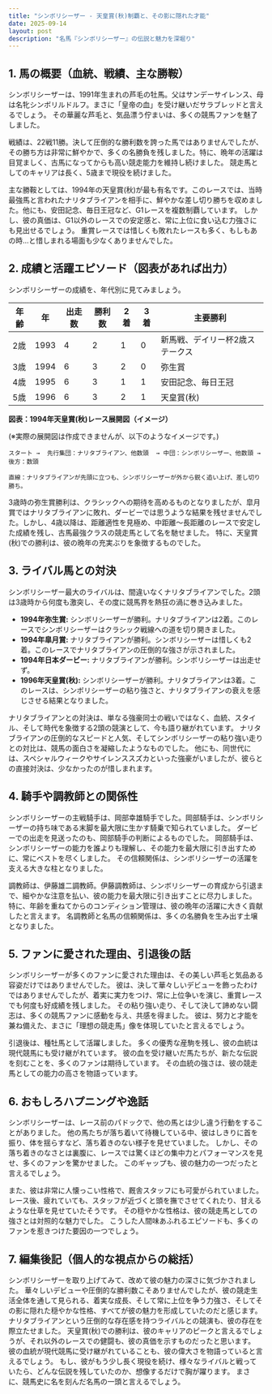 ```yaml
---
title: "シンボリシーザー - 天皇賞(秋)制覇と、その影に隠れた才能"
date: 2025-09-14
layout: post
description: "名馬『シンボリシーザー』の伝説と魅力を深堀り"
---
```


## 1. 馬の概要（血統、戦績、主な勝鞍）

シンボリシーザーは、1991年生まれの芦毛の牡馬。父はサンデーサイレンス、母は名牝シンボリルドルフ。まさに「皇帝の血」を受け継いだサラブレッドと言えるでしょう。  その華麗な芦毛と、気品漂う佇まいは、多くの競馬ファンを魅了しました。

戦績は、22戦11勝。決して圧倒的な勝利数を誇った馬ではありませんでしたが、その勝ち方は非常に鮮やかで、多くの名勝負を残しました。特に、晩年の活躍は目覚ましく、古馬になってからも高い競走能力を維持し続けました。  競走馬としてのキャリアは長く、5歳まで現役を続けました。

主な勝鞍としては、1994年の天皇賞(秋)が最も有名です。このレースでは、当時最強馬と言われたナリタブライアンを相手に、鮮やかな差し切り勝ちを収めました。他にも、安田記念、毎日王冠など、G1レースを複数制覇しています。  しかし、彼の真価は、G1以外のレースでの安定感と、常に上位に食い込む力強さにも見出せるでしょう。  重賞レースでは惜しくも敗れたレースも多く、もしもあの時…と惜しまれる場面も少なくありませんでした。


## 2. 成績と活躍エピソード（図表があれば出力）

シンボリシーザーの成績を、年代別に見てみましょう。

| 年齢 | 年 | 出走数 | 勝利数 | 2着 | 3着 | 主要勝利 |
|---|---|---|---|---|---|---|
| 2歳 | 1993 | 4 | 2 | 1 | 0 | 新馬戦、デイリー杯2歳ステークス |
| 3歳 | 1994 | 6 | 3 | 2 | 0 | 弥生賞 |
| 4歳 | 1995 | 6 | 3 | 1 | 1 | 安田記念、毎日王冠 |
| 5歳 | 1996 | 6 | 3 | 2 | 1 | 天皇賞(秋) |

**図表：1994年天皇賞(秋)レース展開図（イメージ）**

(※実際の展開図は作成できませんが、以下のようなイメージです。)

```
スタート →  先行集団：ナリタブライアン、他数頭  → 中団：シンボリシーザー、他数頭 → 後方：数頭

直線：ナリタブライアンが先頭に立つも、シンボリシーザーが外から鋭く追い上げ、差し切り勝ち。
```

3歳時の弥生賞勝利は、クラシックへの期待を高めるものとなりましたが、皐月賞ではナリタブライアンに敗れ、ダービーでは思うような結果を残せませんでした。しかし、4歳以降は、距離適性を見極め、中距離〜長距離のレースで安定した成績を残し、古馬最強クラスの競走馬として名を馳せました。  特に、天皇賞(秋)での勝利は、彼の晩年の充実ぶりを象徴するものでした。


## 3. ライバル馬との対決

シンボリシーザー最大のライバルは、間違いなくナリタブライアンでした。2頭は3歳時から何度も激突し、その度に競馬界を熱狂の渦に巻き込みました。

* **1994年弥生賞:** シンボリシーザーが勝利。ナリタブライアンは2着。このレースでシンボリシーザーはクラシック戦線への道を切り開きました。
* **1994年皐月賞:** ナリタブライアンが勝利。シンボリシーザーは惜しくも2着。このレースでナリタブライアンの圧倒的な強さが示されました。
* **1994年日本ダービー:** ナリタブライアンが勝利。シンボリシーザーは出走せず。
* **1996年天皇賞(秋):** シンボリシーザーが勝利。ナリタブライアンは3着。このレースは、シンボリシーザーの粘り強さと、ナリタブライアンの衰えを感じさせる結果となりました。


ナリタブライアンとの対決は、単なる強豪同士の戦いではなく、血統、スタイル、そして時代を象徴する2頭の競演として、今も語り継がれています。  ナリタブライアンの圧倒的なスピードと人気、そしてシンボリシーザーの粘り強い走りとの対比は、競馬の面白さを凝縮したようなものでした。  他にも、同世代には、スペシャルウィークやサイレンススズカといった強豪がいましたが、彼らとの直接対決は、少なかったのが惜しまれます。


## 4. 騎手や調教師との関係性

シンボリシーザーの主戦騎手は、岡部幸雄騎手でした。岡部騎手は、シンボリシーザーの持ち味である末脚を最大限に生かす騎乗で知られていました。  ダービーでの出走を見送ったのも、岡部騎手の判断によるものでした。  岡部騎手は、シンボリシーザーの能力を誰よりも理解し、その能力を最大限に引き出すために、常にベストを尽くしました。  その信頼関係は、シンボリシーザーの活躍を支える大きな柱となりました。

調教師は、伊藤雄二調教師。伊藤調教師は、シンボリシーザーの育成から引退まで、細やかな注意を払い、彼の能力を最大限に引き出すことに尽力しました。  特に、年齢を重ねてからのコンディション管理は、彼の晩年の活躍に大きく貢献したと言えます。  名調教師と名馬の信頼関係は、多くの名勝負を生み出す土壌となりました。


## 5. ファンに愛された理由、引退後の話

シンボリシーザーが多くのファンに愛された理由は、その美しい芦毛と気品ある容姿だけではありませんでした。  彼は、決して華々しいデビューを飾ったわけではありませんでしたが、着実に実力をつけ、常に上位争いを演じ、重賞レースでも何度も好成績を残しました。  その粘り強い走り、そして決して諦めない闘志は、多くの競馬ファンに感動を与え、共感を得ました。  彼は、努力と才能を兼ね備えた、まさに「理想の競走馬」像を体現していたと言えるでしょう。

引退後は、種牡馬として活躍しました。  多くの優秀な産駒を残し、彼の血統は現代競馬にも受け継がれています。  彼の血を受け継いだ馬たちが、新たな伝説を刻むことを、多くのファンは期待しています。  その血統の強さは、彼の競走馬としての能力の高さを物語っています。


## 6. おもしろハプニングや逸話

シンボリシーザーは、レース前のパドックで、他の馬とは少し違う行動をすることがありました。  他の馬たちが落ち着いて待機している中、彼はしきりに首を振り、体を揺らすなど、落ち着きのない様子を見せていました。  しかし、その落ち着きのなさとは裏腹に、レースでは驚くほどの集中力とパフォーマンスを見せ、多くのファンを驚かせました。  このギャップも、彼の魅力の一つだったと言えるでしょう。


また、彼は非常に人懐っこい性格で、厩舎スタッフにも可愛がられていました。  レース後、疲れていても、スタッフが近づくと頭を撫でさせてくれたり、甘えるような仕草を見せていたそうです。  その穏やかな性格は、彼の競走馬としての強さとは対照的な魅力でした。  こうした人間味あふれるエピソードも、多くのファンを惹きつけた要因の一つでしょう。


## 7. 編集後記（個人的な視点からの総括）

シンボリシーザーを取り上げてみて、改めて彼の魅力の深さに気づかされました。  華々しいデビューや圧倒的な勝利数こそありませんでしたが、彼の競走生活全体を通して見られる、着実な成長、そして常に上位を争う力強さ、そしてその影に隠れた穏やかな性格、すべてが彼の魅力を形成していたのだと感じます。  ナリタブライアンという圧倒的な存在感を持つライバルとの競演も、彼の存在を際立たせました。  天皇賞(秋)での勝利は、彼のキャリアのピークと言えるでしょうが、それ以外のレースでの健闘も、彼の真価を示すものだったと思います。  彼の血統が現代競馬に受け継がれていることも、彼の偉大さを物語っていると言えるでしょう。  もし、彼がもう少し長く現役を続け、様々なライバルと戦っていたら、どんな伝説を残していたのか、想像するだけで胸が躍ります。  まさに、競馬史に名を刻んだ名馬の一頭と言えるでしょう。
